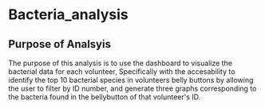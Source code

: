 # Bacteria_analysis

## Purpose of Analsyis
The purpose of this analysis is to use the dashboard to visualize the bacterial data for each volunteer, Specifically with the accesability to identify the top 10 bacterial species in volunteers belly buttons by allowing the user to filter by ID number, and generate three graphs corresponding to the bacteria found in the bellybutton of that volunteer's ID. 
